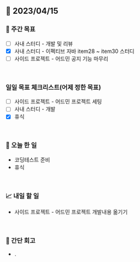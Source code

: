 ## 📅 2023/04/15


### 👏 주간 목표

- [ ] 사내 스터디 - 개발 및 리뷰
- [x] 사내 스터디 - 이펙티브 자바 item28 ~ item30 스터디
- [ ] 사이드 프로젝트 - 어드민 공지 기능 마무리

<br/>

### 일일 목표 체크리스트(어제 정한 목표)

- [ ] 사이드 프로젝트 - 어드민 프로젝트 세팅
- [ ] 사내 스터디 - 개발
- [x] 휴식

<br/>

### 💯 오늘 한 일

- 코딩테스트 준비
- 휴식

<br/>

### 📈 내일 할 일

- 사이드 프로젝트 - 어드민 프로젝트 개발내용 옮기기

<br/>

### 🤔 간단 회고

- .
 
